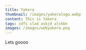 ```yaml
---
title: Yakera
thumbnail: /images/yakeralogo.webp
content: T﻿his is Yakera
tags: sdfs slad askjd alskbn
images: /images/webyakera.png
---
```

L﻿ets goooo